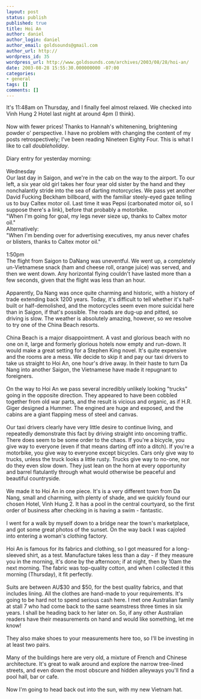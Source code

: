 ```yaml
---
layout: post
status: publish
published: true
title: Hoi An
author: daniel
author_login: daniel
author_email: goldsounds@gmail.com
author_url: http://
wordpress_id: 35
wordpress_url: http://www.goldsounds.com/archives/2003/08/28/hoi-an/
date: 2003-08-28 15:55:30.000000000 -07:00
categories:
- general
tags: []
comments: []
---
```

It's 11:48am on Thursday, and I finally feel almost relaxed. We checked into Vinh Hung 2 Hotel last night at around 4pm (I think). <br />
<br />
Now with fewer prices! Thanks to Hannah's whitenening, brightening powder o' perspective. I have no problem with changing the content of my posts retrospectively; I've been reading Nineteen Eighty Four. This is what I like to call <i>doubleholiday</i>.<br />
<br />
Diary entry for yesterday morning:<br />
<br />
Wednesday<br />
Our last day in Saigon, and we're in the cab on the way to the airport. To our left, a six year old girl takes her four year old sister by the hand and they nonchalantly stride into the sea of darting motorcycles. We pass yet another David Fucking Beckham billboard, with the familiar steely-eyed gaze telling us to buy Caltex motor oil. Last time it was Pepsi (carbonated motor oil, so I suppose there's a link), before that probably a motorbike. <br />
  "When I'm going for goal, my legs never sieze up, thanks to Caltex motor oil."<br />
  Alternatively:<br />
  "When I'm bending over for advertising executives, my anus never chafes or blisters, thanks to Caltex motor oil."<br />
<br />
1:50pm<br />
The flight from Saigon to DaNang was uneventful. We went up, a completely un-Vietnamese snack (ham and cheese roll, orange juice) was served, and then we went down. Any horizontal flying couldn't have lasted more than a few seconds, given that the flight was less than an hour.<br />
<br />
Apparently, Da Nang was once quite charming and historic, with a history of trade extending back 1200 years. Today, it's difficult to tell whether it's half-built or half-demolished, and the motorcycles seem even more suicidal here than in Saigon, if that's possible. The roads are dug-up and pitted, so driving is slow. The weather is absolutely amazing, however, so we resolve to try one of the China Beach resorts. <br />
<br />
China Beach is a major disappointment. A vast and glorious beach with no one on it, large and formerly glorious hotels now empty and run-down. It would make a great setting for a Stephen King novel. It's quite expensive and the rooms are a mess. We decide to skip it and pay our taxi drivers to take us straight to Hoi An, one hour's drive away. In their haste to turn Da Nang into another Saigon, the Vietnamese have made it repugnant to foreigners.<br />
<br />
On the way to Hoi An we pass several incredibly unlikely looking "trucks" going in the opposite direction. They appeared to have been cobbled together from old war parts, and the result is vicious and organic, as if H.R. Giger designed a Hummer. The engined are huge and exposed, and the cabins are a giant flapping mess of steel and canvas.<br />
<br />
Our taxi drivers clearly have very little desire to continue living, and repeatedly demonstrate this fact by driving straight into oncoming traffic. There does seem to be some order to the chaos. If you're a bicycle, you give way to everyone (even if that means darting off into a ditch). If you're a motorbike, you give way to everyone except bicycles. Cars only give way to trucks, unless the truck looks a little rusty. Trucks give way to no-one, nor do they even slow down. They just lean on the horn at every opportunity and barrel flatulantly through what would otherwise be peaceful and beautiful countryside.<br />
<br />
We made it to Hoi An in one piece. It's is a very different town from Da Nang, small and charming, with plenty of shade, and we quickly found our chosen Hotel, Vinh Hung 2. It has a pool in the central courtyard, so the first order of business after checking in is having a swim - fantastic.<br />
<br />
I went for a walk by myself down to a bridge near the town's marketplace, and got some great photos of the sunset. On the way back I was cajoled into entering a woman's clothing factory.<br />
<br />
Hoi An is famous for its fabrics and clothing, so I got measured for a long-sleeved shirt, as a test. Manufacture takes less than a day - if they measure you in the morning, it's done by the afternoon; if at night, then by 10am the next morning. The fabric was top-quality cotton, and when I collected it this morning (Thursday), it fit perfectly.<br />
<br />
Suits are between AU$30 and $50, for the best quality fabrics, and that includes lining. All the clothes are hand-made to your requirements. It's going to be hard not to spend serious cash here. I met one Australian family at stall 7 who had come back to the same seamstress three times in six years. I shall be heading back to her later on. So, if any other Australian readers have their measurements on hand and would like something, let me know!<br />
<br />
They also make shoes to your measurements here too, so I'll be investing in at least two pairs.<br />
<br />
Many of the buildings here are very old, a mixture of French and Chinese architecture. It's great to walk around and explore the narrow tree-lined streets, and even down the most obscure and hidden alleyways you'll find a pool hall, bar or cafe.<br />
<br />
Now I'm going to head back out into the sun, with my new Vietnam hat.
